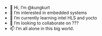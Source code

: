 - 👋 Hi, I’m @kungkurt
- 👀 I’m interested in embedded systems
- 🌱 I’m currently learning intel HLS and yocto
- 💞️ I’m looking to collaborate on ???
- 📫 I’m all alone in this big world.
